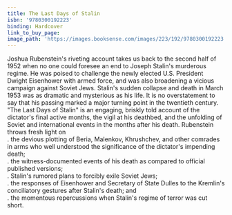 ```yaml
---
title: The Last Days of Stalin
isbn: '9780300192223'
binding: Hardcover
link_to_buy_page:
image_path: 'https://images.booksense.com/images/223/192/9780300192223.jpg'
---
```



Joshua Rubenstein's riveting account takes us back to the second half of 1952 when no one could foresee an end to Joseph Stalin's murderous regime. He was poised to challenge the newly elected U.S. President Dwight Eisenhower with armed force, and was also broadening a vicious campaign against Soviet Jews. Stalin's sudden collapse and death in March 1953 was as dramatic and mysterious as his life. It is no overstatement to say that his passing marked a major turning point in the twentieth century.&nbsp;
<br>"The Last Days of Stalin" is an engaging, briskly told account of the dictator's final active months, the vigil at his deathbed, and the unfolding of Soviet and international events in the months after his death. Rubenstein throws fresh light on
<br>. the devious plotting of Beria, Malenkov, Khrushchev, and other comrades in arms who well understood the significance of the dictator's impending death;
<br>. the witness-documented events of his death as compared to official published versions;
<br>. Stalin's rumored plans to forcibly exile Soviet Jews;
<br>. the responses of Eisenhower and Secretary of State Dulles to the Kremlin's conciliatory gestures after Stalin's death; and
<br>. the momentous repercussions when Stalin's regime of terror was cut short.